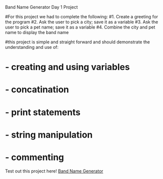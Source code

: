 Band Name Generator Day 1 Project

#For this project we had to complete the following:
#1. Create a greeting for the program
#2. Ask the user to pick a city; save it as a variable
#3. Ask the user to pick a pet name; save it as a variable
#4. Combine the city and pet name to display the band name

#this project is simple and straight forward and should demonstrate the understanding and use of:
# - creating and using variables
# - concatination
# - print statements
# - string manipulation
# - commenting

Test out this project here!
[Band Name Generator](https://www.programiz.com/online-compiler/065XKlj1louhx)
